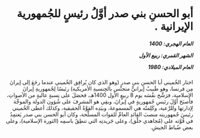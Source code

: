 <h1 dir="rtl">أبو الحسنِ بني صدر أوَّلُ رئيسٍ للجُمهورية الإيرانية .</h1>

<h5 dir="rtl">العام الهجري:  1400

الشهر القمري: ربيع الأول

العام الميلادي: 1980</h5>

<p dir="rtl">اختار الخُميني أبا الحسنِ بني صدر (وهو الذي كان يُرافِق الخُميني عندما رجَعَ إلى إيرانَ مِن فرنسا، وهو طَبيبٌ إيرانيٌّ متجنِّس بالجِنسيةِ الأمريكية) رئيسًا لِجُمهوريةِ إيرانَ الإسلامية، فرَشَّح نفْسَه يوم 8 ربيعٍ الأول 1400هـ، فحصَلَ على نِسبةٍ عاليةٍ من الأصواتِ، فأصبَحَ أوَّلَ رئيسِ جُمهوريةٍ في إيرانَ، وبقِي هو المشرِفَ على شُؤون الدولة والموجِّهَ لِإدارتها وللرَّعية، وكَلِمتُه هي المسموعةَ، وبيَدِه القوَّةُ الحقيقية، وكذلك أعطى الخُميني رئيسَ جُمهوريته منصبَ القائدِ العامِّ للقوات المسلَّحة، وكان أبو الحسن بني صدر يَعتمِدُ في قُوَّته على (مُجاهدي خلْق)، وعلى جَريدتِه التي تنطِقُ باسمِه (الثورة الإسلامية)، وعلى بعض ضُباط الجيشِ.</p></br>
